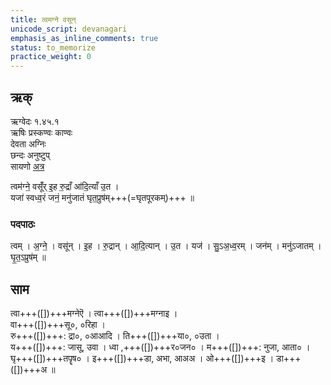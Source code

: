 ```yaml
---
title: त्वमग्ने वसून्
unicode_script: devanagari
emphasis_as_inline_comments: true
status: to_memorize
practice_weight: 0
---
```


## ऋक्
ऋग्वेदः  १.४५.१  
ऋषिः  प्रस्कण्वः काण्वः  
देवता  अग्निः  
छन्दः  अनुष्टुप्  
सायणो [अत्र](http://192.155.224.66/stage/rigveda-samhita/describe/rikMandala/001.045.001)

त्वम॑ग्ने॒ वसूँ॑र् इ॒ह रु॒द्राँ आ॑दि॒त्याँ उ॒त ।  
यजा॑ स्वध्व॒रं जनं॒ मनु॑जातं घृत॒प्रुष॑म्+++(=घृतपूरकम्)+++ ॥

### पदपाठः
त्वम् । अ॒ग्ने॒ । वसू॑न् । इ॒ह । रु॒द्रान् । आ॒दि॒त्यान् । उ॒त ।
यज॑ । सु॒ऽअ॒ध्व॒रम् । जन॑म् । मनु॑ऽजातम् । घृ॒त॒ऽप्रुष॑म् ॥

## साम
<div class="audioEmbed"  caption="रामानुजार्यः 1974 " src="https://archive
.org/download/jaiminIya-sAma-gAna-paravastu-tradition-rAmAnuja/tvam-agne-vasUn.mp3"></div>
<div class="audioEmbed"  caption="गोपालार्यः 2015  " src="https://archive
.org/download/jaiminIya-sAma-gAna-paravastu-tradition-gopAla-2015/tvam-agne-vasUn.mp3"></div>

त्वा+++([])+++मग्नेऎ । त्वा+++([])+++मग्नाइ ।  
वा+++([])+++सू०, ०रिहा ।  
रु+++([])+++: द्रा०, ०आआदि ।   ति+++([])+++या०, ०उता ।  
य+++([])+++: जासू, उवा । ध्वा ,+++([])+++र०जन० । म+++([])+++: नुजा, आता० । घृ+++([])+++तपॄष० । इ+++([])+++डा, अभा, आअअ । ओ+++([])+++इ । डा+++([])+++अ ॥
